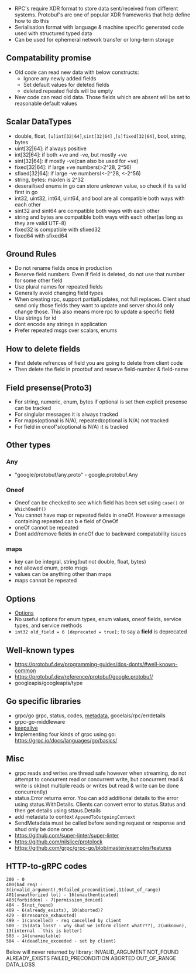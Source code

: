 - RPC's require XDR format to store data sent/received from different systems. Protobuf's are one of popular XDR frameworks that help define how to do this
- Serialisation format with language & machine specific generated code used with structured typed data
- Can be used for ephemeral network transfer or long-term storage

## Compatability promise
- Old code can read new data with below constructs:
  - Ignore any newly added fields
  - Set default values for deleted fields
  - deleted repeated fields will be empty
- New code can read old data. Those fields which are absent will be set to reasonable default values

## Scalar DataTypes
- double, float, `[u]int[32|64]`,`sint[32|64]` ,`[s]fixed[32|64]`, bool, string, bytes
- uint[32|64]: if always positive
- int[32|64]: if both +ve and -ve, but mostly +ve
- sint[32|64]: if mostly -ve(can also be used for +ve)
- fixed[32|64]: if large +ve numbers(>2^28, 2^56)
- sfixed[32|64]: if large -ve numbers(<-2^28, <-2^56)
- string, bytes: maxlen is 2^32
- deserailised enums in go can store unknown value, so check if its valid first in go
- int32, uint32, int64, uint64, and bool are all compatible both ways with each other
- sint32 and sint64 are compatible both ways with each other
- string and bytes are compatible both ways with each other(as long as they are valid UTF-8)
- fixed32 is compatible with sfixed32
- fixed64 with sfixed64


## Ground Rules
- Do not rename fields once in production
- Reserve field numbers. Even if field is deleted, do not use that number for some other field
- Use plural names for repeated fields
- Generally avoid changing field types
- When creating rpc, support partialUpdates, not full replaces. Client shud send only those fields they want to update and server should only change those. This also means more rpc to update a specific field 
- Use strings for id 
- dont encode any strings in application
- Prefer repeated msgs over scalars, enums

## How to delete fields
- First delete refrences of field you are going to delete from client code
- Then delete the field in prootbuf and reserve field-number & field-name


## Field presense(Proto3)
- For string, numeric, enum, bytes if optional is set then explicit presense can be tracked
- For singlular messages it is always tracked
- For maps(optional is N/A), repeated(optional is N/A) not tracked
- For field in oneof's(optional is N/A) it is tracked 


## Other types
### Any
- "google/protobuf/any.proto" - google.protobuf.Any

### Oneof
- Oneof can be checked to see which field has been set using `case()` or `WhichOneOf()`
- You cannot have map or repeated fields in oneOf. However a message containing repeated can b e field of OneOf
- oneOf cannot be repeated
- Dont add/remove fields in oneOf due to backward compatability issues 

### maps
- key can be integral, string(but not double, float, bytes)
- not allowed enum, proto msgs
- values can be anything other than maps
- maps cannot be repeated


## Options
- [Options](https://github.com/protocolbuffers/protobuf/blob/main/src/google/protobuf/descriptor.proto)
- No useful options for enum types, enum values, oneof fields, service types, and service methods
- `int32 old_field = 6 [deprecated = true];` to say a **field** is deprecated

## Well-known types
- https://protobuf.dev/programming-guides/dos-donts/#well-known-common
- https://protobuf.dev/reference/protobuf/google.protobuf/ 
- googleapis/googleapis/type

## Go specific libraries
- grpc/go grpc, status, codes, [metadata](https://github.com/grpc/grpc-go/blob/master/Documentation/grpc-auth-support.md), gooelais/rpc/errdetails
- grpc-go-middleware
- [keepalive](https://pkg.go.dev/google.golang.org/grpc/keepalive?utm_source=godoc)
- Implementing four kinds of grpc using go: https://grpc.io/docs/languages/go/basics/


## Misc
- grpc reads and writes are thread safe however when streaming, do not attempt to concurrent read or concurrent write, but concurrent read & write is ok(not multiple reads or writes but read & write can be done concurrently)
- status.Error returns error. You can add additional details to the error using status.WithDetails. Clients can convert error to status.Status and then get details using sttaus.Details
- add metadata to context `AppendToOutgoingContext`
- SendMetadata must be called before sending request or response and shud only be done once
- https://github.com/super-linter/super-linter 
- https://github.com/nilslice/protolock
- https://github.com/grpc/grpc-go/blob/master/examples/features

## HTTP-to-gRPC codes
```
200 - 0
400(bad req) - 3(invalid_argument),9(failed_precondition),11(out_of_range)
401(unauthorized lol) - 16(unauthenticated)
403(forbidden) - 7(permission_denied)
404 - 5(not_found)
409 - 6(already_exists), 10(aborted)?
429 - 8(resource_exhausted)
499 - 1(cancelled) - req cancelled by client
500 - 15(data_loss? - why shud we inform client what???), 2(unknown), 13(internal - this is better)
503 - 14(unavailable)
504 - 4(deadline_exceeded - set by client)
```

Below will never returned by library:
INVALID_ARGUMENT
NOT_FOUND
ALREADY_EXISTS
FAILED_PRECONDITION
ABORTED
OUT_OF_RANGE
DATA_LOSS





